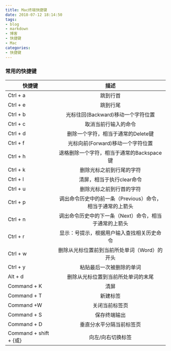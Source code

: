 ```yaml
---
title: Mac终端快捷键
date: 2018-07-12 18:14:50
tags:
- blog
- markdown
- 博客 
- 快捷键
- Mac
categories:
- 快捷键
---
```


### 常用的快捷键
快捷键|描述
---|:--:
Ctrl + a|跳到行首
Ctrl + e|跳到行尾
Ctrl + b |光标往回(Backward)移动一个字符位置
Ctrl + c |取消当前行输入的命令
Ctrl + d|删除一个字符，相当于通常的Delete键
Ctrl + f |光标向前(Forward)移动一个字符位置
Ctrl + h|退格删除一个字符，相当于通常的Backspace键
Ctrl + k| 删除光标之前到行尾的字符
Ctrl + l |清屏，相当于执行clear命令
Ctrl + u |删除光标之前到行首的字符
Ctrl + p |调出命令历史中的前一条（Previous）命令，相当于通常的上箭头
Ctrl + n |调出命令历史中的下一条（Next）命令，相当于通常的上箭头
Ctrl + r |显示：号提示，根据用户输入查找相关历史命令
Ctrl + w |删除从光标位置前到当前所处单词（Word）的开头
Ctrl + y |粘贴最后一次被删除的单词
Alt + d | 删除从光标位置到当前所处单词的末尾
Command + K |清屏
Command + T  |新建标签
Command +W  |关闭当前标签页
Command + S  |保存终端输出
Command + D  |垂直分水平分隔当前标签页
Command + shift +  {或} |向左/向右切换标签

<!--more-->